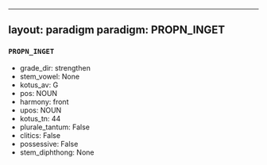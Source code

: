 
---
layout: paradigm
paradigm: PROPN_INGET
---
### ` PROPN_INGET `


* grade_dir: strengthen
* stem_vowel: None
* kotus_av: G
* pos: NOUN
* harmony: front
* upos: NOUN
* kotus_tn: 44
* plurale_tantum: False
* clitics: False
* possessive: False
* stem_diphthong: None
